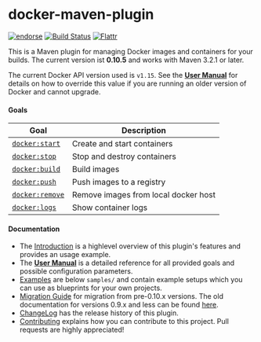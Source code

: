 # docker-maven-plugin

[![endorse](http://api.coderwall.com/rhuss/endorsecount.png)](http://coderwall.com/rhuss)
[![Build Status](https://secure.travis-ci.org/rhuss/docker-maven-plugin.png)](http://travis-ci.org/rhuss/docker-maven-plugin)
[![Flattr](http://api.flattr.com/button/flattr-badge-large.png)](http://flattr.com/thing/73919/Jolokia-JMX-on-Capsaicin)

This is a Maven plugin for managing Docker images and containers for your builds.
The current version ist **0.10.5** and works with Maven 3.2.1 or later.

The current Docker API version used is `v1.15`. See the **[User Manual](doc/manual.md)** for details on how to override
this value if you are running an older version of Docker and cannot upgrade.

#### Goals

| Goal                                          | Description                          |
| --------------------------------------------- | ------------------------------------ |
| [`docker:start`](doc/manual.md#dockerstart)   | Create and start containers          |
| [`docker:stop`](doc/manual.md#dockerstop)     | Stop and destroy containers          |
| [`docker:build`](doc/manual.md#dockerbuild)   | Build images                         |
| [`docker:push`](doc/manual.md#dockerpush)     | Push images to a registry            |
| [`docker:remove`](doc/manual.md#dockerremove) | Remove images from local docker host |
| [`docker:logs`](doc/manual.md#dockerlogs)       | Show container logs                  |

#### Documentation

* The [Introduction](doc/intro.md) is a highlevel
  overview of this plugin's features and provides an usage example.
* The **[User Manual](doc/manual.md)** is a detailed reference for all
  provided goals and possible configuration parameters.
* [Examples](doc/examples.md) are below `samples/` and contain example
  setups which you can use as blueprints for your own projects.
* [Migration Guide](doc/migration-0.9.x.md) for migration from pre-0.10.x versions.
  The old documentation for versions 0.9.x and less can be found [here](doc/readme-0.9.x.md).
* [ChangeLog](doc/changelog.md) has the release history of this plugin.
* [Contributing](doc/contributing.md) explains how you can contribute to this project. Pull requests are highly appreciated!
  



